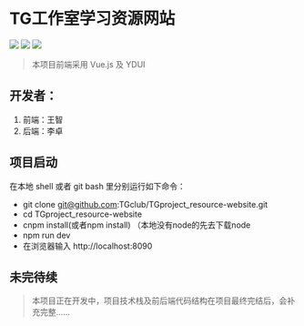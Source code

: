 # TG工作室学习资源网站

![](https://img.shields.io/badge/webpack-3.8.1-green.svg) ![](https://img.shields.io/badge/vue.js-2.5.2-green.svg) 
![](https://img.shields.io/badge/YDUI-1.1.0-green.svg)


>本项目前端采用 Vue.js 及 YDUI 

## 开发者：
 1. 前端：王智
 2. 后端：李卓

## 项目启动

在本地 shell 或者 git bash 里分别运行如下命令：

- git clone git@github.com:TGclub/TGproject_resource-website.git
- cd TGproject_resource-website
- cnpm install(或者npm install) （本地没有node的先去下载node
- npm run dev
- 在浏览器输入 http://localhost:8090


## 未完待续

>本项目正在开发中，项目技术栈及前后端代码结构在项目最终完结后，会补充完整……
